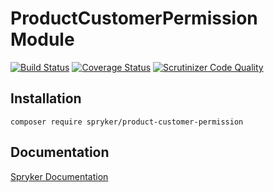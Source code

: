 # ProductCustomerPermission Module
[![Build Status](https://travis-ci.org/spryker/ProductCustomerPermission.svg)](https://travis-ci.org/spryker/ProductCustomerPermission)
[![Coverage Status](https://coveralls.io/repos/github/spryker/ProductCustomerPermission/badge.svg)](https://coveralls.io/github/spryker/ProductCustomerPermission)
[![Scrutinizer Code Quality](https://scrutinizer-ci.com/g/spryker/ProductCustomerPermission/badges/quality-score.png?b=master)](https://scrutinizer-ci.com/g/spryker/ProductCustomerPermission/?branch=master)

## Installation

```
composer require spryker/product-customer-permission
```

## Documentation

[Spryker Documentation](https://academy.spryker.com/)
